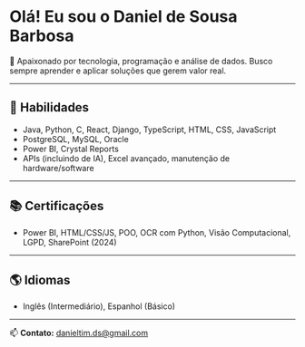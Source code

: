 #  Olá! Eu sou o Daniel de Sousa Barbosa

🎯 Apaixonado por tecnologia, programação e análise de dados. Busco sempre aprender e aplicar soluções que gerem valor real.

---

## 🧠 Habilidades

- Java, Python, C, React, Django, TypeScript, HTML, CSS, JavaScript
- PostgreSQL, MySQL, Oracle
- Power BI, Crystal Reports
- APIs (incluindo de IA), Excel avançado, manutenção de hardware/software

---

## 📚 Certificações

- Power BI, HTML/CSS/JS, POO, OCR com Python, Visão Computacional, LGPD, SharePoint (2024)

---

## 🌎 Idiomas

- Inglês (Intermediário), Espanhol (Básico)

---

📫 **Contato:** [danieltim.ds@gmail.com](mailto:danieltim.ds@gmail.com)


